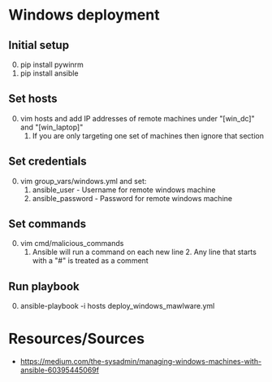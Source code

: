 # Windows deployment

## Initial setup
0. pip install pywinrm
0. pip install ansible

## Set hosts
0. vim hosts and add IP addresses of remote machines under "[win_dc]" and "[win_laptop]"
    1. If you are only targeting one set of machines then ignore that section

## Set credentials
0. vim group_vars/windows.yml and set:
    1. ansible_user - Username for remote windows machine
    1. ansible_password - Password for remote windows machine

## Set commands
0. vim cmd/malicious_commands
    1. Ansible will run a command on each new line
        2. Any line that starts with a "#" is treated as a comment

## Run playbook
0. ansible-playbook -i hosts deploy_windows_mawlware.yml

# Resources/Sources
* https://medium.com/the-sysadmin/managing-windows-machines-with-ansible-60395445069f